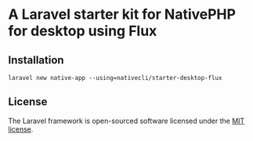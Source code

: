 # A Laravel starter kit for NativePHP for desktop using Flux

## Installation

```shell
laravel new native-app --using=nativecli/starter-desktop-flux
```

## License

The Laravel framework is open-sourced software licensed under the [MIT license](https://opensource.org/licenses/MIT).
